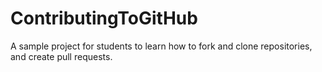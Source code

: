 # ContributingToGitHub
A sample project for students to learn how to fork and clone repositories, and create pull requests.
